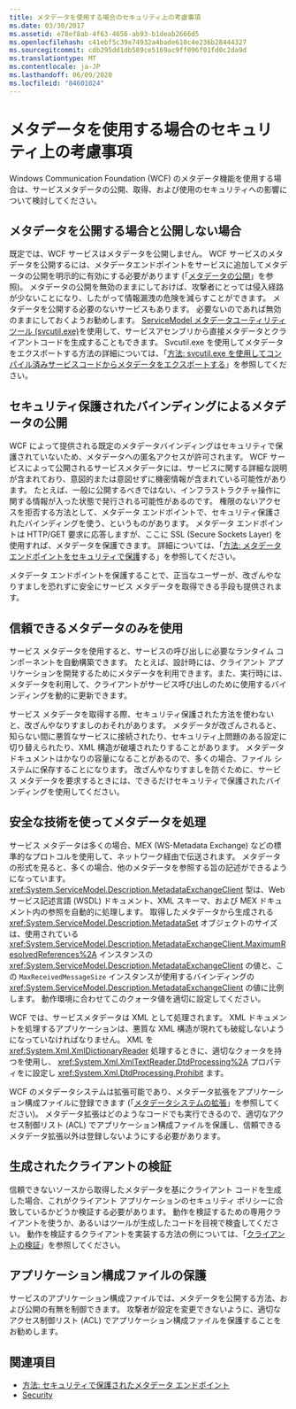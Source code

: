```yaml
---
title: メタデータを使用する場合のセキュリティ上の考慮事項
ms.date: 03/30/2017
ms.assetid: e78ef8ab-4f63-4656-ab93-b1deab2666d5
ms.openlocfilehash: c41ebf5c39e74932a4bade610c4e236b28444327
ms.sourcegitcommit: cdb295dd1db589ce5169ac9ff096f01fd0c2da9d
ms.translationtype: MT
ms.contentlocale: ja-JP
ms.lasthandoff: 06/09/2020
ms.locfileid: "84601024"
---
```

# <a name="security-considerations-with-metadata"></a>メタデータを使用する場合のセキュリティ上の考慮事項
Windows Communication Foundation (WCF) のメタデータ機能を使用する場合は、サービスメタデータの公開、取得、および使用のセキュリティへの影響について検討してください。  
  
## <a name="when-to-publish-metadata"></a>メタデータを公開する場合と公開しない場合  
 既定では、WCF サービスはメタデータを公開しません。 WCF サービスのメタデータを公開するには、メタデータエンドポイントをサービスに追加してメタデータの公開を明示的に有効にする必要があります (「[メタデータの公開](publishing-metadata.md)」を参照)。 メタデータの公開を無効のままにしておけば、攻撃者にとっては侵入経路が少ないことになり、したがって情報漏洩の危険を減らすことができます。 メタデータを公開する必要のないサービスもあります。 必要ないのであれば無効のままにしておくようお勧めします。 [ServiceModel メタデータユーティリティツール (svcutil.exe)](../servicemodel-metadata-utility-tool-svcutil-exe.md)を使用して、サービスアセンブリから直接メタデータとクライアントコードを生成することもできます。 Svcutil.exe を使用してメタデータをエクスポートする方法の詳細については、「[方法: svcutil.exe を使用してコンパイル済みサービスコードからメタデータをエクスポートする](how-to-use-svcutil-exe-to-export-metadata-from-compiled-service-code.md)」を参照してください。  
  
## <a name="publishing-metadata-using-a-secure-binding"></a>セキュリティ保護されたバインディングによるメタデータの公開  
 WCF によって提供される既定のメタデータバインディングはセキュリティで保護されていないため、メタデータへの匿名アクセスが許可されます。 WCF サービスによって公開されるサービスメタデータには、サービスに関する詳細な説明が含まれており、意図的または意図せずに機密情報が含まれている可能性があります。 たとえば、一般に公開するべきではない、インフラストラクチャ操作に関する情報が入った状態で発行される可能性があるのです。 権限のないアクセスを拒否する方法として、メタデータ エンドポイントで、セキュリティ保護されたバインディングを使う、というものがあります。 メタデータ エンドポイントは HTTP/GET 要求に応答しますが、ここに SSL (Secure Sockets Layer) を使用すれば、メタデータを保護できます。 詳細については、「[方法: メタデータエンドポイントをセキュリティで保護](how-to-secure-metadata-endpoints.md)する」を参照してください。  
  
 メタデータ エンドポイントを保護することで、正当なユーザーが、改ざんやなりすましを恐れずに安全にサービス メタデータを取得できる手段も提供されます。  
  
## <a name="using-only-trusted-metadata"></a>信頼できるメタデータのみを使用  
 サービス メタデータを使用すると、サービスの呼び出しに必要なランタイム コンポーネントを自動構築できます。 たとえば、設計時には、クライアント アプリケーションを開発するためにメタデータを利用できます。また、実行時には、メタデータを利用して、クライアントがサービス呼び出しのために使用するバインディングを動的に更新できます。  
  
 サービス メタデータを取得する際、セキュリティ保護された方法を使わないと、改ざんやなりすましのおそれがあります。 メタデータが改ざんされると、知らない間に悪質なサービスに接続されたり、セキュリティ上問題のある設定に切り替えられたり、XML 構造が破壊されたりすることがあります。 メタデータ ドキュメントはかなりの容量になることがあるので、多くの場合、ファイル システムに保存することになります。 改ざんやなりすましを防ぐために、サービス メタデータを要求するときには、できるだけセキュリティで保護されたバインディングを使用してください。  
  
## <a name="using-safe-techniques-for-processing-metadata"></a>安全な技術を使ってメタデータを処理  
 サービス メタデータは多くの場合、MEX (WS-Metadata Exchange) などの標準的なプロトコルを使用して、ネットワーク経由で伝送されます。 メタデータの形式を見ると、多くの場合、他のメタデータを参照する旨の記述ができるようになっています。 <xref:System.ServiceModel.Description.MetadataExchangeClient> 型は、Web サービス記述言語 (WSDL) ドキュメント、XML スキーマ、および MEX ドキュメント内の参照を自動的に処理します。 取得したメタデータから生成される <xref:System.ServiceModel.Description.MetadataSet> オブジェクトのサイズは、使用されている <xref:System.ServiceModel.Description.MetadataExchangeClient.MaximumResolvedReferences%2A> インスタンスの <xref:System.ServiceModel.Description.MetadataExchangeClient> の値と、この `MaxReceivedMessageSize` インスタンスが使用するバインディングの <xref:System.ServiceModel.Description.MetadataExchangeClient> の値に比例します。 動作環境に合わせてこのクォータ値を適切に設定してください。  
  
 WCF では、サービスメタデータは XML として処理されます。 XML ドキュメントを処理するアプリケーションは、悪質な XML 構造が現れても破綻しないようになっていなければなりません。 XML を <xref:System.Xml.XmlDictionaryReader> 処理するときに、適切なクォータを持つを使用し、 <xref:System.Xml.XmlTextReader.DtdProcessing%2A> プロパティをに設定し <xref:System.Xml.DtdProcessing.Prohibit> ます。  
  
 WCF のメタデータシステムは拡張可能であり、メタデータ拡張をアプリケーション構成ファイルに登録できます (「[メタデータシステムの拡張](../extending/extending-the-metadata-system.md)」を参照してください)。 メタデータ拡張はどのようなコードでも実行できるので、適切なアクセス制御リスト (ACL) でアプリケーション構成ファイルを保護し、信頼できるメタデータ拡張以外は登録しないようにする必要があります。  
  
## <a name="validating-generated-clients"></a>生成されたクライアントの検証  
 信頼できないソースから取得したメタデータを基にクライアント コードを生成した場合、これがクライアント アプリケーションのセキュリティ ポリシーに合致しているかどうか検証する必要があります。 動作を検証するための専用クライアントを使うか、あるいはツールが生成したコードを目視で検査してください。 動作を検証するクライアントを実装する方法の例については、「[クライアントの検証](../samples/client-validation.md)」を参照してください。  
  
## <a name="protecting-application-configuration-files"></a>アプリケーション構成ファイルの保護  
 サービスのアプリケーション構成ファイルでは、メタデータを公開する方法、および公開の有無を制御できます。 攻撃者が設定を変更できないように、適切なアクセス制御リスト (ACL) でアプリケーション構成ファイルを保護することをお勧めします。  
  
## <a name="see-also"></a>関連項目

- [方法: セキュリティで保護されたメタデータ エンドポイント](how-to-secure-metadata-endpoints.md)
- [Security](security.md)
